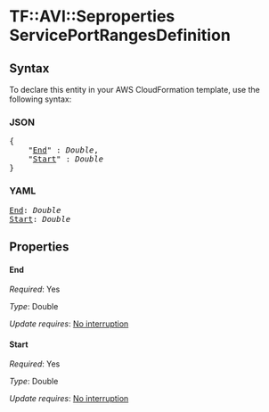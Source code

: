 # TF::AVI::Seproperties ServicePortRangesDefinition

## Syntax

To declare this entity in your AWS CloudFormation template, use the following syntax:

### JSON

<pre>
{
    "<a href="#end" title="End">End</a>" : <i>Double</i>,
    "<a href="#start" title="Start">Start</a>" : <i>Double</i>
}
</pre>

### YAML

<pre>
<a href="#end" title="End">End</a>: <i>Double</i>
<a href="#start" title="Start">Start</a>: <i>Double</i>
</pre>

## Properties

#### End

_Required_: Yes

_Type_: Double

_Update requires_: [No interruption](https://docs.aws.amazon.com/AWSCloudFormation/latest/UserGuide/using-cfn-updating-stacks-update-behaviors.html#update-no-interrupt)

#### Start

_Required_: Yes

_Type_: Double

_Update requires_: [No interruption](https://docs.aws.amazon.com/AWSCloudFormation/latest/UserGuide/using-cfn-updating-stacks-update-behaviors.html#update-no-interrupt)

